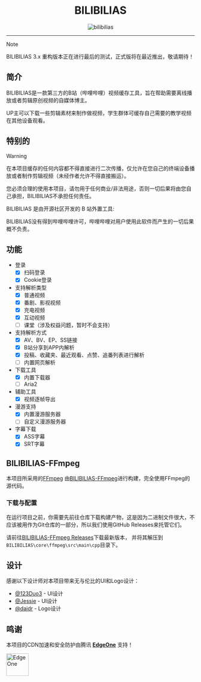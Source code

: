 <div align="center">

# BILIBILIAS

![bilibilias](https://socialify.git.ci/1250422131/bilibilias/image?custom_description=%E4%BE%BF%E6%8D%B7%E7%9A%84%E7%BC%93%E5%AD%98B%E7%AB%99%E8%A7%86%E9%A2%91%E5%92%8C%E7%95%AA%E5%89%A7&description=1&forks=1&language=1&logo=https%3A%2F%2Fi0.hdslb.com%2Fbfs%2Fim_new%2Fda04832e1000648bef279aa2b2b73a52351201307.png&name=1&owner=1&pattern=Circuit+Board&stargazers=1&theme=Light)



</div>

---

> [!NOTE]
> BILIBILIAS 3.x 重构版本正在进行最后的测试，正式版将在最近推出，敬请期待！

## 简介

BILIBILIAS是一款第三方的B站（哔哩哔哩）视频缓存工具，旨在帮助需要离线播放或者剪辑原创视频的自媒体博主。

UP主可以下载一些剪辑素材来制作做视频，学生群体可缓存自己需要的教学视频在其他设备观看。

## 特别的

> [!WARNING]
> 在本项目缓存的任何内容都不得直接进行二次传播，仅允许在您自己的终端设备播放或者制作剪辑视频（未经作者允许不得直接搬运）。
>
> 您必须合理的使用本项目，请勿用于任何商业/非法用途，否则一切后果将由您自己承担，BILIBILIAS不承担任何责任。



BILIBILIAS 是由开源社区开发的 B 站外置工具:

BILIBILIAS没有得到哔哩哔哩许可，哔哩哔哩对用户使用此软件而产生的一切后果概不负责。

## 功能

- 登录
    - [x] 扫码登录
    - [x] Cookie登录
- 支持解析类型
    - [x] 普通视频
    - [x] 番剧、影视视频
    - [x] 充电视频
    - [x] 互动视频
    - [ ] 课堂（涉及权益问题，暂时不会支持）
- 支持解析方式
    - [x] AV、BV、EP、SS链接
    - [x] B站分享到APP内解析
    - [x] 投稿、收藏夹、最近观看、点赞、追番列表进行解析
    - [ ] 内置网页解析
- 下载工具
    - [x] 内置下载器
    - [ ] Aria2
- 辅助工具
    - [x] 视频逐帧导出
- 漫游支持
    - [x] 内置漫游服务器
    - [ ] 自定义漫游服务器
- 字幕下载
    - [x] ASS字幕
    - [x] SRT字幕

## BILIBILIAS-FFmpeg

本项目所采用的[FFmpeg](https://github.com/FFmpeg/FFmpeg/)
由[BILIBILIAS-FFmpeg](https://github.com/1250422131/bilibilias-ffmpeg)进行构建，完全使用FFmpeg的源代码。

### 下载与配置

在运行项目之前，你需要先前往仓库下载构建产物，这是因为二进制文件很大，不应该被用作为Git仓库的一部分，所以我们使用GitHub
Releases来托管它们。

请前往[BILIBILIAS-FFmpeg Releases](https://github.com/1250422131/bilibilias-ffmpeg/releases)下载最新版本，
并将其解压到`BILIBILIAS\core\ffmpeg\src\main\cpp`目录下。

## 设计

感谢以下设计师对本项目带来无与伦比的UI和Logo设计：

- [@123Duo3](https://github.com/123Duo3) - UI设计
- [@Jessie](https://jmkd.xyz/) - UI设计
- [@daidr](https://github.com/daidr) - Logo设计

## 鸣谢

本项目的CDN加速和安全防护由腾讯 **[EdgeOne](https://edgeone.ai/?from=github)** 支持！

[<img src="https://edgeone.ai/_next/static/media/headLogo.daeb48ad.png?auto=format&fit=max&w=64"
alt="EdgeOne"
height="60">](https://edgeone.ai/?from=github)